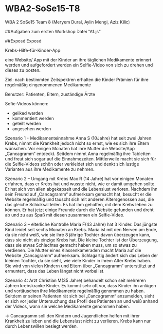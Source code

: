 # WBA2-SoSe15-T8
WBA 2 SoSe15 Team 8 (Meryem Dural, Aylin Mengi, Aziz Kilic)
  
##Aufgaben zum ersten Workshop
Datei "A1.js"

##Exposé
Exposé


Krebs-Hilfe-für-Kinder-App

eine Website/ App mit der Kinder an ihre täglichen Medikamente erinnert werden und aufgefordert werden ein Selfie-Video von sich zu drehen und dieses zu posten.

Ziel: nach bestimmten Zeitspektren erhalten die Kinder Prämien für ihre regelmäßig eingenommenen Medikamente

Benutzer: Patienten, Eltern, zuständige Ärzte 

Sefie-Videos können:	 
-	geliked werden
-	kommentiert werden
-	geteilt werden
-	angesehen werden


Szenario 1 - Medikamenteinnahme
Anna S (10Jahre) hat seit zwei Jahren Krebs, nimmt die Krankheit jedoch nicht so ernst, wie es sich ihre Eltern wünschen. Vor einigen Monaten hat ihre Mutter die Website/App „Cancagramm“ entdeckt. Seitdem nimmt Anna regelmäßig ihre Tabletten und freut sich sogar auf die Einnahmezeiten. Mittlerweile macht sie sich für die Selfie-Videos schön oder verkleidet sich und denkt sich lustige Varianten aus ihre Medikamente zu nehmen.


Szenario 2 – Umgang mit Krebs
Max R (14 Jahre) hat vor einigen Monaten erfahren, dass er Krebs hat und wusste nicht, wie er damit umgehen sollte. Er hat sich von allen abgekapselt und die Lebenslust verloren. Nachdem ihn sein Freund auf „Cancagramm“ aufmerksam gemacht hat, besucht er die Website regelmäßig und tauscht sich mit anderen Altersgenossen aus, die das gleiche Schicksal teilen. Es hat ihm geholfen, mit dem Krebs leben zu können. Er hat jetzt einige Freunde durch die Website gefunden und dreht ab und zu aus Spaß mit diesen zusammen ein Selfie-Video.

Szenario 3 – elterliche Kontrolle
Maria F(43 Jahre) hat 3 Kinder. Das jüngste Kind leidet seit sechs Monaten an Krebs. Maria ist mit den Nerven am Ende, da sie nicht weiß, wie sie ihre 8 jährige Tochter davon überzeugen kann, dass sie nicht als einzige Krebs hat. Die kleine Tochter ist der Überzeugung, dass sie etwas Schlechtes gemacht haben muss, um so etwas zu verdienen. Die Mutter eines Klassenkameraden macht Maria auf die Website „Cancagramm“ aufmerksam. Schlagartig ändert sich das Leben der kleinen Tochter, da sie sieht, wie viele Kinder in ihrem Alter Krebs haben. Sie wird von vielen Kindern und Eltern über „Cancagramm“ unterstützt und ermuntert, dass das Leben längst nicht vorbei ist. 

Szenario 4: Arzt
Christian M(35 Jahre) behandelt schon seit mehreren Jahren krebskranke Kinder. Es kommt sehr oft vor, dass Kinder ihn anlügen und vortäuschen ihre Medikamente regelmäßig genommen zu haben. Seitdem er seinen Patienten rät sich bei „Cancagramm“ anzumelden, sieht er sich vor jeder Untersuchung das Profil des Patienten an und weiß anhand der Videos, wann sie welche Medikamente genommen haben.



→ Cancagramm soll den Kindern und Jugendlichen helfen mit ihrer Krankheit zu leben und die Lebenslust nicht zu verlieren. Krebs kann nur durch Lebenswillen besiegt werden.


